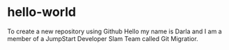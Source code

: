 # hello-world
To create a new repository using Github
Hello my name is Darla and I am a member of a JumpStart Developer Slam Team called Git Migratior.
